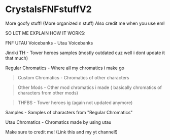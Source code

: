 # CrystalsFNFstuffV2
More goofy stuff! (More organized n stuff)
Also credit me when you use em!

SO LET ME EXPLAIN HOW IT WORKS:

FNF UTAU Voicebanks - Utau Voicebanks

Jinriki TH - Tower heroes samples (mostly outdated cuz well i dont update it that much)

Regular Chromatics - Where all my chromatics i make go
> Custom Chromatics - Chromatics of other characters

> Other Mods - Other mod chromatics i made ( basically chromatics of characters from other mods)

> THFBS - Tower heroes ig (again not updated anymore)

Samples - Samples of characters from "Regular Chromatics"

Utau Chromatics - Chromatics made by using utau

Make sure to credit me! (Link this and my yt channel!)
